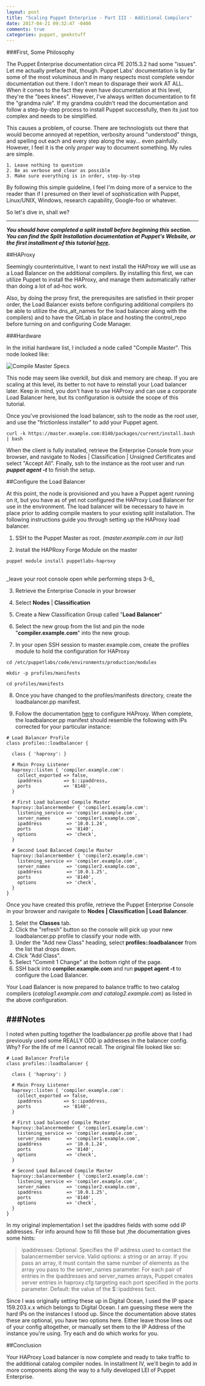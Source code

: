 ```yaml
---
layout: post
title: "Scaling Puppet Enterprise - Part III - Additional Compilers"
date: 2017-04-21 09:32:47 -0400
comments: true
categories: puppet, geekstuff
---
```


###First, Some Philosophy

The Puppet Enterprise documentation circa PE 2015.3.2 had some "issues". Let me actually preface that, though. Puppet Labs' documentation is by far some of the most voluminous and in many respects most complete vendor documentation out there. I don't mean to disparage their work AT ALL. When it comes to the fact they even have documentation at this level, they're the "bees knees". However, I've always written documentation to fit the "grandma rule". If my grandma couldn't read the documentation and follow a step-by-step process to install Puppet successfully, then its just too complex and needs to be simplified.

This causes a problem, of course. There are technologists out there that would become annoyed at repetition, verbosity around "understood" things, and spelling out each and every step along the way... even painfully. However, I feel it is the only _proper_ way to document something. My rules are simple.

	1. Leave nothing to question
	2. Be as verbose and clear as possible
	3. Make sure everything is in order, step-by-step

By following this simple guideline, I feel I'm doing more of a service to the reader than if I presumed on their level of sophistication with Puppet, Linux/UNIX, Windows, research capability, Google-foo or whatever.

So let's dive in, shall we?

---

***You should have completed a split install before beginning this section. You can find the Split Installation documentation at Puppet's Website, or the first installment of this tutorial [here](http://questy.org/blog/2017/04/18/scaling-puppet-enterprise-part-ii-installation/).***

##HAProxy

Seemingly counterintuitive, I want to next install the HAProxy we will use as a Load Balancer on the additional compilers.  By installing this first, we can utilize Puppet to install the HAProxy, and manage them automatically rather than doing a lot of ad-hoc work.

Also, by doing the proxy first,  the prerequisites are satisfied in their proper order, the Load Balancer exists before configuring additional compilers (to be able to utilize the dns_alt_names for the load balancer along with the compilers) and to have the GitLab in place and hosting the control_repo before turning on and configuring Code Manager.

###Hardware

In the initial hardware list, I included a node called "Compile Master".  This node  looked like:

![Compile Master Specs](http://cvquesty.github.io/images/compile_master_specs.png)

This node may seem like overkill, but disk and memory are cheap.  If you are scaling at this level, its better to not have to reinstall your Load balancer later. Keep in mind, you don't have to use HAProxy and can use a corporate Load Balancer here, but its configuration is outside the scope of this tutorial.

Once you've provisioned the load balancer, ssh to the node as the root user, and use the "frictionless installer" to add your Puppet agent.

```
curl -k https://master.example.com:8140/packages/current/install.bash | bash
```

When the client is fully installed, retrieve the Enterprise Console from your browser, and navigate to Nodes | Classification | Unsigned Certificates and select "Accept All".  Finally, ssh to the instance as the root user and run **_puppet agent -t_** to finish the setup.

##Configure the Load Balancer

At this point, the node is provisioned and you have a Puppet agent running on it, but you have as of yet not configured the HAProxy Load Balancer for use in the environment. The load balancer will be necessary to have in place prior to adding compile masters to your existing split installation. The following instructions guide you through setting up the HAProxy load balancer.

1. SSH to the Puppet Master as root.  _(master.example.com in our list)_

2. Install the HAPRoxy Forge Module on the master
```
puppet module install puppetlabs-haproxy
```
<br>
	_leave your root console open while performing steps 3-6_

3. Retrieve the Enterprise Console in your browser

4. Select **Nodes** | **Classification**

5. Create a New Classification Group called "**Load Balancer**"

6. Select the new group from the list and pin the node "**compiler.example.com**" into the new group.

7. In your open SSH session to master.example.com, create the profiles module to hold the configuration for HAProxy

```
cd /etc/puppetlabs/code/environments/production/modules

mkdir -p profiles/manifests

cd profiles/manifests
```
8. Once you have changed to the profiles/manifests directory, create the loadbalancer.pp manifest.

9. Follow the documentation [here](https://forge.puppet.com/puppetlabs/haproxy/readme) to configure HAProxy. When complete, the loadbalancer.pp manifest should resemble the following with IPs corrected for your particular instance:


```
# Load Balancer Profile
class profiles::loadbalancer {

  class { 'haproxy': }

  # Main Proxy Listener
  haproxy::listen { 'compiler.example.com':
    collect_exported => false,
    ipaddress        => $::ipaddress,
    ports            => '8140',
  }

  # First Load balanced Compile Master
  haproxy::balancermember { 'compiler1.example.com':
    listening_service => 'compiler.example.com',
    server_names      => 'compiler1.example.com',
    ipaddress         => '10.0.1.24',
    ports             => '8140',
    options           => 'check',
  }

  # Second Load Balanced Compile Master
  haproxy::balancermember { 'compiler2.example.com':
    listening_service => 'compiler.example.com',
    server_names      => 'compiler2.example.com',
    ipaddress         => '10.0.1.25',
    ports             => '8140',
    options           => 'check',
  }
}
```

Once you have created this profile, retrieve the Puppet Enterprise Console in your browser and navigate to **Nodes | Classification | Load Balancer**.

1. Selet the **Classes** tab.
2. Click the "refresh" button so the console will pick up your new loadbalancer.pp profile to classify your node with.
3. Under the "Add new Class" heading, select **profiles::loadbalancer** from the list that drops down.
4. Click "Add Class".
5. Select "Commit 1 Change" at the bottom right of the page.
6. SSH back into **compiler.example.com** and run **puppet agent -t** to configure the Load Balancer.

Your Load Balancer is now prepared to balance traffic to two catalog compilers (*catalog1.example.com and catalog2.example.com*) as listed in the above configuration.

###Notes
---
I noted when putting together the loadbalancer.pp profile above that I had previously used some REALLY ODD ip addresses in the balancer config.  Why? For the life of me I cannot recall. The original file looked like so:

```
# Load Balancer Profile
class profiles::loadbalancer {

  class { 'haproxy': }

  # Main Proxy Listener
  haproxy::listen { 'compiler.example.com':
    collect_exported => false,
    ipaddress        => $::ipaddress,
    ports            => '8140',
  }

  # First Load balanced Compile Master
  haproxy::balancermember { 'compiler1.example.com':
    listening_service => 'compiler.example.com',
    server_names      => 'compiler1.example.com',
    ipaddress         => '10.0.1.24',
    ports             => '8140',
    options           => 'check',
  }

  # Second Load Balanced Compile Master
  haproxy::balancermember { 'compiler2.example.com':
    listening_service => 'compiler.example.com',
    server_names      => 'compiler2.example.com',
    ipaddress         => '10.0.1.25',
    ports             => '8140',
    options           => 'check',
  }
}
```
In my original implementation I set the ipaddres fields with some odd IP addresses. For info around how to fill those but ,the documentation gives some hints:


> ipaddresses: Optional. Specifies the IP address used to contact the balancermember service. Valid options: a string or an array. If you pass an array, it must contain the same number of elements as the array you pass to the server_names parameter. For each pair of entries in the ipaddresses and server_names arrays, Puppet creates server entries in haproxy.cfg targeting each port specified in the ports parameter. Default: the value of the $::ipaddress fact.


Since I was originally setting these up in Digital Ocean, I used the IP space 159.203.x.x which belongs to Digital Ocean. I am guessing these were the hard IPs on the instances I stood up. Since the documentation above states these are optional, you have two options here.  Either leave those lines out of your config altogether, or manually set them to the IP Address of the instance you're using. Try each and do which works for you.

##Conclusion

Your HAProxy Load balancer is now complete and ready to take traffic to the additional catalog compiler nodes. In installment IV, we'll begin to add in more components along the way to a fully developed LEI of Puppet Enterprise.
